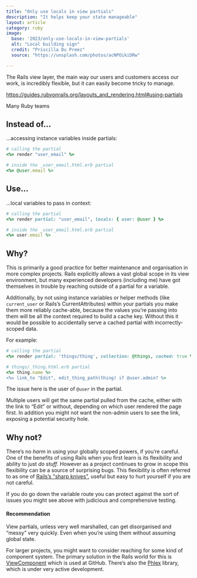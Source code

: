 ```yaml
---
title: "Only use locals in view partials"
description: "It helps keep your state manageable"
layout: article
category: ruby
image:
  base: '2023/only-use-locals-in-view-partials'
  alt: "Local building sign"
  credit: "Priscilla Du Preez"
  source: "https://unsplash.com/photos/acNPOikiDRw"

---
```


The Rails view layer, the main way our users and customers access our work, is incredibly flexible, but it can easily become tricky to manage.

https://guides.rubyonrails.org/layouts_and_rendering.html#using-partials

Many Ruby teams 

## Instead of…

…accessing instance variables inside partials:

```ruby
# calling the partial
<%= render "user_email" %>

# inside the _user_email.html.erb partial
<%= @user.email %>
```


## Use…

…local variables to pass in context:

```ruby
# calling the partial
<%= render partial: "user_email", locals: { user: @user } %>

# inside the _user_email.html.erb partial
<%= user.email %>
```


## Why?

This is primarily a good practice for better maintenance and organisation in more complex projects. Rails explicitly allows a vast global scope in its view environment, but many experienced developers (including me) have got themselves in trouble by reaching outside of a partial for a variable.

Additionally, by not using instance variables or helper methods (like `current_user` or Rails’s CurrentAttributes) within your partials you make them more reliably cache-able, because the values you’re passing into them will be all the context required to build a cache key. Without this it would be possible to accidentally serve a cached partial with incorrectly-scoped data.

For example:

```ruby
# calling the partial
<%= render partial: 'things/thing', collection: @things, cached: true %>

# things/_thing.html.erb partial
<%= thing.name %>
<%= link_to "Edit", edit_thing_path(thing) if @user.admin? %>
```

The issue here is the user of `@user` in the partial.

Multiple users will get the same partial pulled from the cache, either with the link to “Edit” or without, depending on which user rendered the page first. In addition you might not want the non-admin users to see the link, exposing a potential security hole.


## Why not?

There’s no _harm_ in using your globally scoped powers, if you’re careful. One of the benefits of using Rails when you first learn is its flexibility and ability to just _do stuff_. However as a project continues to grow in scope this flexibility can be a source of surprising bugs. This flexibility is often referred to as one of [Rails’s "sharp knives"](https://rubyonrails.org/doctrine#provide-sharp-knives), useful but easy to hurt yourself if you are not careful.

If you do go down the variable route you can protect against the sort of issues you might see above with judicious and comprehensive testing.


#### Recommendation

View partials, unless very well marshalled, can get disorganised and “messy” very quickly. Even when you’re using them without assuming global state.

For larger projects, you might want to consider reaching for some kind of component system. The primary solution in the Rails world for this is [ViewComponent](https://viewcomponent.org/) which is used at GitHub. There’s also the [Phlex](https://www.phlex.fun/) library, which is under very active development.
